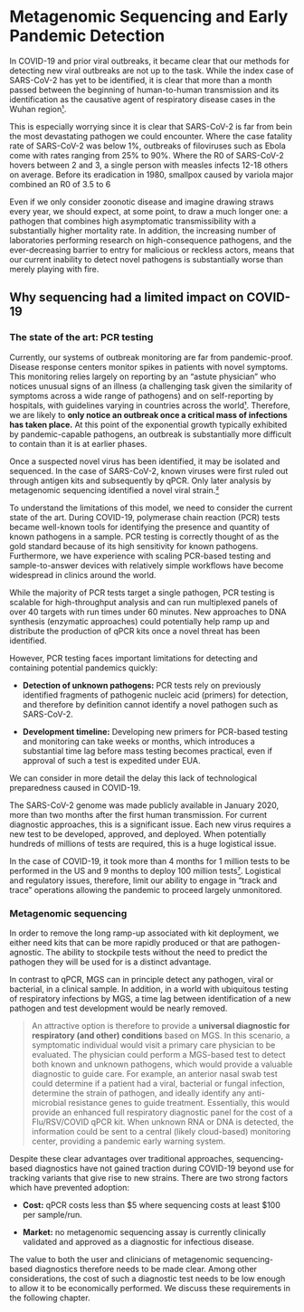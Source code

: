 # Metagenomic Sequencing and Early Pandemic Detection

In COVID-19 and prior viral outbreaks, it became clear that our methods for detecting new viral outbreaks are not up to the task. While the index case of SARS-CoV-2 has yet to be identified, it is clear that more than a month passed between the beginning of human-to-human transmission and its identification as the causative agent of respiratory disease cases in the Wuhan region[¹](https://www.zotero.org/google-docs/?OCagce).

This is especially worrying since it is clear that SARS-CoV-2 is far from bein the most devastating pathogen we could encounter. Where the case fatality rate of SARS-CoV-2 was below 1%, outbreaks of filoviruses such as Ebola come with rates ranging from 25% to 90%. Where the R0 of SARS-CoV-2 hovers between 2 and 3, a single person with measles infects 12-18 others on average. Before its eradication in 1980, smallpox caused by variola major combined an R0 of 3.5 to 6

Even if we only consider zoonotic disease and imagine drawing straws every year, we should expect, at some point, to draw a much longer one: a pathogen that combines high asymptomatic transmissibility with a substantially higher mortality rate. In addition, the increasing number of laboratories performing research on high-consequence pathogens, and the ever-decreasing barrier to entry for malicious or reckless actors, means that our current inability to detect novel pathogens is substantially worse than merely playing with fire.

## Why sequencing had a limited impact on COVID-19

### The state of the art: PCR testing

Currently, our systems of outbreak monitoring are far from pandemic-proof. Disease response centers monitor spikes in patients with novel symptoms. This monitoring relies largely on reporting by an “astute physician” who notices unusual signs of an illness (a challenging task given the similarity of symptoms across a wide range of pathogens) and on self-reporting by hospitals, with guidelines varying in countries across the world[¹](https://www.zotero.org/google-docs/?EzO1X2). Therefore, we are likely to **only notice an outbreak once a critical mass of infections has taken place.** At this point of the exponential growth typically exhibited by pandemic-capable pathogens, an outbreak is substantially more difficult to contain than it is at earlier phases.

Once a suspected novel virus has been identified, it may be isolated and sequenced. In the case of SARS-CoV-2, known viruses were first ruled out through antigen kits and subsequently by qPCR. Only later analysis by metagenomic sequencing identified a novel viral strain.[²](https://www.zotero.org/google-docs/?AQxYU8)

To understand the limitations of this model, we need to consider the current state of the art. During COVID-19, polymerase chain reaction (PCR) tests became well-known tools for identifying the presence and quantity of known pathogens in a sample. PCR testing is correctly thought of as the gold standard because of its high sensitivity for known pathogens. Furthermore, we have experience with scaling PCR-based testing and sample-to-answer devices with relatively simple workflows have become widespread in clinics around the world.

While the majority of PCR tests target a single pathogen, PCR testing is scalable for high-throughput analysis and can run multiplexed panels of over 40 targets with run times under 60 minutes. New approaches to DNA synthesis (enzymatic approaches) could potentially help ramp up and distribute the production of qPCR kits once a novel threat has been identified.

However, PCR testing faces important limitations for detecting and containing potential pandemics quickly:

- **Detection of unknown pathogens:** PCR tests rely on previously identified fragments of pathogenic nucleic acid (primers) for detection, and therefore by definition cannot identify a novel pathogen such as SARS-CoV-2.

- **Development timeline:** Developing new primers for PCR-based testing and monitoring can take weeks or months, which introduces a substantial time lag before mass testing becomes practical, even if approval of such a test is expedited under EUA.

We can consider in more detail the delay this lack of technological preparedness caused in COVID-19.

The SARS-CoV-2 genome was made publicly available in January 2020, more than two months after the first human transmission. For current diagnostic approaches, this is a significant issue. Each new virus requires a new test to be developed, approved, and deployed. When potentially hundreds of millions of tests are required, this is a huge logistical issue.

In the case of COVID-19, it took more than 4 months for 1 million tests to be performed in the US and 9 months to deploy 100 million tests[⁷](https://www.zotero.org/google-docs/?s9uX3H). Logistical and regulatory issues, therefore, limit our ability to engage in “track and trace” operations allowing the pandemic to proceed largely unmonitored.

### Metagenomic sequencing

In order to remove the long ramp-up associated with kit deployment, we either need kits that can be more rapidly produced or that are pathogen-agnostic. The ability to stockpile tests without the need to predict the pathogen they will be used for is a distinct advantage.

In contrast to qPCR, MGS can in principle detect any pathogen, viral or bacterial, in a clinical sample. In addition, in a world with ubiquitous testing of respiratory infections by MGS, a time lag between identification of a new pathogen and test development would be nearly removed. 

> An attractive option is therefore to provide a **universal diagnostic for respiratory (and other) conditions** based on MGS. In this scenario, a symptomatic individual would visit a primary care physician to be evaluated. The physician could perform a MGS-based test to detect both known and unknown pathogens, which would provide a valuable diagnostic to guide care. For example, an anterior nasal swab test could determine if a patient had a viral, bacterial or fungal infection, determine the strain of pathogen, and ideally identify any anti-microbial resistance genes to guide treatment. Essentially, this would provide an enhanced full respiratory diagnostic panel for the cost of a Flu/RSV/COVID qPCR kit. When unknown RNA or DNA is detected, the information could be sent to a central (likely cloud-based) monitoring center, providing a pandemic early warning system.

Despite these clear advantages over traditional approaches, sequencing-based diagnostics have not gained traction during COVID-19 beyond use for tracking variants that give rise to new strains. There are two strong factors which have prevented adoption:

- **Cost:** qPCR costs less than $5 where sequencing costs at least \$100 per sample/run.

- **Market:** no metagenomic sequencing assay is currently clinically validated and approved as a diagnostic for infectious disease.

The value to both the user and clinicians of metagenomic sequencing-based diagnostics therefore needs to be made clear. Among other considerations, the cost of such a diagnostic test needs to be low enough to allow it to be economically performed. We discuss these requirements in the following chapter.

[^1]: We justify this in “[Sensitivity](https://sequencing-roadmap.org/sensitivity)”
